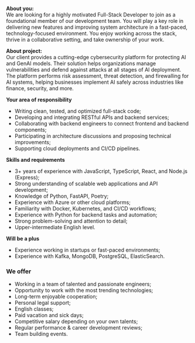 **About you:**  
We are looking for a highly motivated Full-Stack Developer to join as a
foundational member of our development team. You will play a key role in
delivering new features and improving system architecture in a fast-paced,
technology-focused environment. You enjoy working across the stack, thrive in
a collaborative setting, and take ownership of your work.

**About project:**  
Our client provides a cutting-edge cybersecurity platform for protecting AI
and GenAI models. Their solution helps organizations manage vulnerabilities
and defend against attacks at all stages of AI deployment. The platform
performs risk assessment, threat detection, and firewalling for AI systems,
helping businesses implement AI safely across industries like finance,
security, and more.

**Your area of responsibility**

  * Writing clean, tested, and optimized full-stack code;
  * Developing and integrating RESTful APIs and backend services;
  * Collaborating with backend engineers to connect frontend and backend components;
  * Participating in architecture discussions and proposing technical improvements;
  * Supporting cloud deployments and CI/CD pipelines.

**Skills and requirements**

  * 3+ years of experience with JavaScript, TypeScript, React, and Node.js (Express);
  * Strong understanding of scalable web applications and API development;
  * Knowledge of Python, FastAPI, Poetry;
  * Experience with Azure or other cloud platforms;
  * Familiarity with Docker, Kubernetes, and CI/CD workflows;
  * Experience with Python for backend tasks and automation;
  * Strong problem-solving and attention to detail;
  * Upper-intermediate English level.

**Will be a plus**

  * Experience working in startups or fast-paced environments;
  * Experience with Kafka, MongoDB, PostgreSQL, ElasticSearch.

### We offer

  * Working in a team of talented and passionate engineers;
  * Opportunity to work with the most trending technologies;
  * Long-term enjoyable cooperation;
  * Personal legal support;
  * English classes;
  * Paid vacation and sick days;
  * Competitive salary depending on your own talents;
  * Regular performance & career development reviews;
  * Team building events.